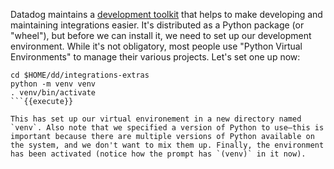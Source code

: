 Datadog maintains a [development toolkit](https://github.com/DataDog/integrations-core/tree/master/datadog_checks_dev) that helps to make developing and maintaining integrations easier. It's distributed as a Python package (or "wheel"), but before we can install it, we need to set up our development environment. While it's not obligatory, most people use "Python Virtual Environments" to manage their various projects. Let's set one up now:
```
cd $HOME/dd/integrations-extras
python -m venv venv
. venv/bin/activate
```{{execute}}

This has set up our virtual environement in a new directory named `venv`. Also note that we specified a version of Python to use—this is important because there are multiple versions of Python available on the system, and we don't want to mix them up. Finally, the environment has been activated (notice how the prompt has `(venv)` in it now).
